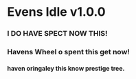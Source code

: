 # Evens Idle v1.0.0

### I DO HAVE SPECT NOW THIS!
### Havens Wheel o spent this get now!
#### haven oringaley this know prestige tree.